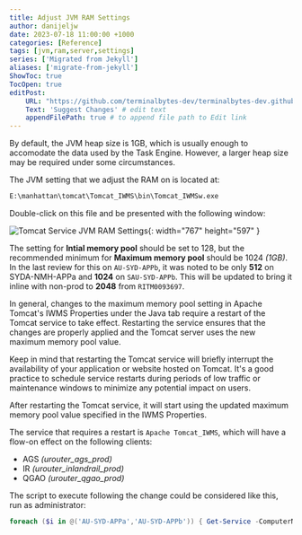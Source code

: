 ```yaml
---
title: Adjust JVM RAM Settings
author: danijeljw
date: 2023-07-18 11:00:00 +1000
categories: [Reference]
tags: [jvm,ram,server,settings]
series: ['Migrated from Jekyll']
aliases: ['migrate-from-jekyll']
ShowToc: true
TocOpen: true
editPost:
    URL: "https://github.com/terminalbytes-dev/terminalbytes-dev.github.io/tree/main/content"
    Text: 'Suggest Changes' # edit text
    appendFilePath: true # to append file path to Edit link
---
```


By default, the JVM heap size is 1GB, which is usually enough to accomodate the data used by the Task Engine. However, a larger heap size may be required under some circumstances.

The JVM setting that we adjust the RAM on is located at:

```cmd
E:\manhattan\tomcat\Tomcat_IWMS\bin\Tomcat_IWMSw.exe
```

Double-click on this file and be presented with the following window:

![Tomcat Service JVM RAM Settings](/assets/img/2023/07/18/jvm_settings.png){: width="767" height="597" }

The setting for **Intial memory pool** should be set to 128, but the recommended minimum for **Maximum memory pool** should be 1024 _(1GB)_. In the last review for this on `AU-SYD-APPb`, it was noted to be only **512** on SYDA-NMH-APPa and **1024** on `SAU-SYD-APPb`. This will be updated to bring it inline with non-prod to **2048** from `RITM0093697`.

In general, changes to the maximum memory pool setting in Apache Tomcat's IWMS Properties under the Java tab require a restart of the Tomcat service to take effect. Restarting the service ensures that the changes are properly applied and the Tomcat server uses the new maximum memory pool value.

Keep in mind that restarting the Tomcat service will briefly interrupt the availability of your application or website hosted on Tomcat. It's a good practice to schedule service restarts during periods of low traffic or maintenance windows to minimize any potential impact on users.

After restarting the Tomcat service, it will start using the updated maximum memory pool value specified in the IWMS Properties.

The service that requires a restart is `Apache Tomcat_IWMS`, which will have a flow-on effect on the following clients:

- AGS _(urouter_ags_prod)_
- IR _(urouter_inlandrail_prod)_
- QGAO _(urouter_qgao_prod)_

The script to execute following the change could be considered like this, run as administrator:

```powershell
foreach ($i in @('AU-SYD-APPa','AU-SYD-APPb')) { Get-Service -ComputerName $i -Name "Tomcat_IWMS" | Restart-Service -Confirm:$false }
```

